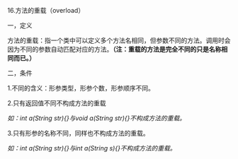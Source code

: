  16.方法的重载（overload）

一，定义

  方法的重载：指一个类中可以定义多个方法名相同，但参数不同的方法。调用时会因为不同的参数自动匹配对应的方法。**（注：重载的方法是完全不同的只是名称相同而已。）**

二，条件

  1.不同的含义：形参类型，形参个数，形参顺序不同。

  2.只有返回值不同不构成方法的重载

*如：int a(String str){}与void a(String str){}不构成方法的重载。*

  3.只有形参的名称不同，同样也不构成方法的重载。

*如：int a(String str){}与int a(String s){}不构成方法的重载。*

